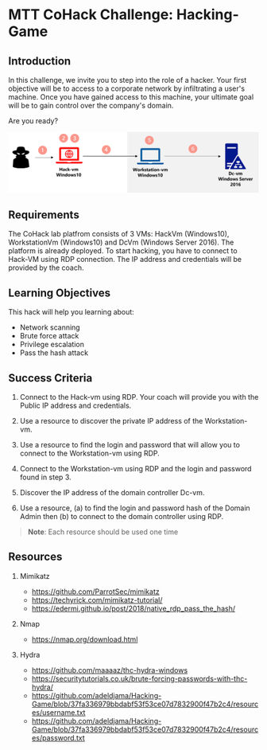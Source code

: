 # MTT CoHack Challenge: Hacking-Game

## Introduction

In this challenge, we invite you to step into the role of a hacker. Your first objective will be to access to a corporate network by infiltrating a user's machine. Once you have gained access to this machine, your ultimate goal will be to gain control over the company's domain.

Are you ready? 

![archi](./images/archi.png)

## Requirements

The CoHack lab platfrom consists of 3 VMs: HackVm (Windows10), WorkstationVm (Windows10) and DcVm (Windows Server 2016).
The platform is already deployed. To start hacking, you have to connect to Hack-VM using RDP connection. The IP address and credentials will be provided by the coach.  

## Learning Objectives

This hack will help you learning about:
- Network scanning 
- Brute force attack 
- Privilege escalation
- Pass the hash attack  

## Success Criteria

1. Connect to the Hack-vm using RDP. Your coach will provide you with the Public IP address and credentials.

2. Use a resource to discover the private IP address of the Workstation-vm.

3. Use a resource to find the login and password that will allow you to connect to the Workstation-vm using RDP.

4. Connect to the Workstation-vm using RDP and the login and password found in step 3.

5. Discover the IP address of the domain controller Dc-vm.  

6. Use a resource, (a) to find the login and password hash of the Domain Admin then (b) to connect to the domain controller using RDP.


  >**Note**: Each resource should be used one time  

## Resources

1. Mimikatz
    - https://github.com/ParrotSec/mimikatz
    - https://techyrick.com/mimikatz-tutorial/
    - https://edermi.github.io/post/2018/native_rdp_pass_the_hash/

2. Nmap 
    - https://nmap.org/download.html

3. Hydra 
    - https://github.com/maaaaz/thc-hydra-windows
    - https://securitytutorials.co.uk/brute-forcing-passwords-with-thc-hydra/
    - https://github.com/adeldjama/Hacking-Game/blob/37fa336979bbdabf53f53ce07d7832900f47b2c4/resources/username.txt
    - https://github.com/adeldjama/Hacking-Game/blob/37fa336979bbdabf53f53ce07d7832900f47b2c4/resources/password.txt

